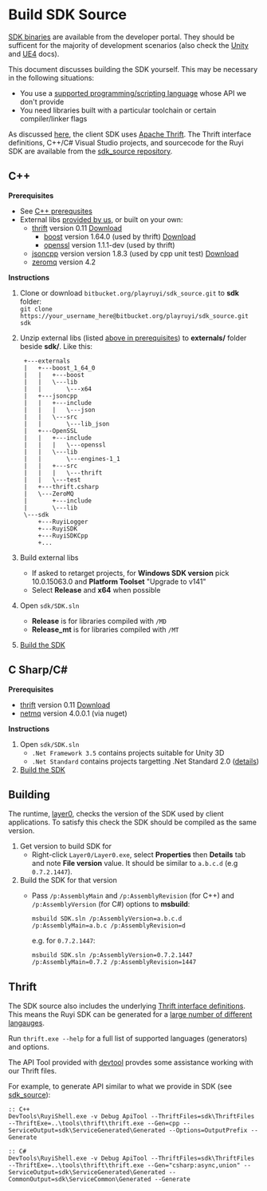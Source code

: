 # Build SDK Source

[SDK binaries](https://dev.playruyi.com/udownloadslist/SDK) are available from the developer portal.  They should be sufficent for the majority of development scenarios (also check the [Unity](unity.md) and [UE4](ue4.md) docs).

This document discusses building the SDK yourself.  This may be necessary in the following situations:  

* You use a [supported programming/scripting language](https://thrift.apache.org/docs/Languages) whose API we don't provide
* You need libraries built with a particular toolchain or certain compiler/linker flags

As discussed [here](layer0.md), the client SDK uses [Apache Thrift](https://thrift.apache.org/).  The Thrift interface definitions, C++/C# Visual Studio projects, and sourcecode for the Ruyi SDK are available from the [sdk_source repository](https://bitbucket.org/playruyi/sdk_source).

## C++

__Prerequisites__

* See [C++ prerequsites](cplusplus.md#prerequisites)
* External libs [provided by us](https://bitbucket.org/playruyi/sdk_source/downloads/externals.zip), or built on your own:
    * [thrift](https://thrift.apache.org/) version 0.11 [Download](https://thrift.apache.org/download)
        * [boost](http://www.boost.org/) version 1.64.0 (used by thrift) [Download](https://sourceforge.net/projects/boost/files/boost-binaries/1.64.0/)
        * [openssl](https://www.openssl.org/) version 1.1.1-dev (used by thrift)
    * [jsoncpp](https://github.com/open-source-parsers/jsoncpp) version version 1.8.3 (used by cpp unit test) [Download](https://github.com/open-source-parsers/jsoncpp/releases/tag/1.8.3)
    * [zeromq](http://zeromq.org/) version 4.2

__Instructions__

1. Clone or download `bitbucket.org/playruyi/sdk_source.git` to __sdk__ folder:  
    `git clone https://your_username_here@bitbucket.org/playruyi/sdk_source.git sdk`
1. Unzip external libs (listed [above in prerequisites](#prerequisites)) to __externals/__ folder beside __sdk/__.  Like this:

        +---externals
        |   +---boost_1_64_0
        |   |   +---boost
        |   |   \---lib
        |   |       \---x64
        |   +---jsoncpp
        |   |   +---include
        |   |   |   \---json
        |   |   \---src
        |   |       \---lib_json
        |   +---OpenSSL
        |   |   +---include
        |   |   |   \---openssl
        |   |   \---lib
        |   |       \---engines-1_1
        |   |   +---src
        |   |   |   \---thrift
        |   |   \---test
        |   +---thrift.csharp
        |   \---ZeroMQ
        |       +---include
        |       \---lib
        \---sdk
            +---RuyiLogger
            +---RuyiSDK
            +---RuyiSDKCpp
            +...

1. Build external libs
    * If asked to retarget projects, for __Windows SDK version__ pick 10.0.15063.0 and __Platform Toolset__ "Upgrade to v141"
    * Select __Release__ and __x64__ when possible
1. Open `sdk/SDK.sln`
    * __Release__ is for libraries compiled with `/MD`
    * __Release_mt__ is for libraries compiled with `/MT`
1. [Build the SDK](#Building)

## C Sharp/C# #

__Prerequisites__

* [thrift](https://thrift.apache.org/) version 0.11 [Download](https://thrift.apache.org/download)
* [netmq](https://netmq.readthedocs.io/en/latest/) version 4.0.0.1 (via nuget)

__Instructions__

1. Open `sdk/SDK.sln`
    * `.Net Framework 3.5` contains projects suitable for Unity 3D
    * `.Net Standard` contains projects targetting .Net Standard 2.0 ([details](https://docs.microsoft.com/en-us/dotnet/standard/net-standard))
1. [Build the SDK](#Building)

## Building

The runtime, [layer0](layer0.md), checks the version of the SDK used by client applications.  To satisfy this check the SDK should be compiled as the same version.

1. Get version to build SDK for
    * Right-click `Layer0/Layer0.exe`, select __Properties__ then __Details__ tab and note __File version__ value.  It should be similar to `a.b.c.d` (e.g `0.7.2.1447`).
1. Build the SDK for that version
    * Pass `/p:AssemblyMain` and `/p:AssemblyRevision` (for C++) and `/p:AssemblyVersion` (for C#) options to __msbuild__:  

        `msbuild SDK.sln /p:AssemblyVersion=a.b.c.d /p:AssemblyMain=a.b.c /p:AssemblyRevision=d`

        e.g. for `0.7.2.1447`:

        `msbuild SDK.sln /p:AssemblyVersion=0.7.2.1447 /p:AssemblyMain=0.7.2 /p:AssemblyRevision=1447`

## Thrift

The SDK source also includes the underlying [Thrift interface definitions](https://bitbucket.org/playruyi/sdk_source/src/master/ThriftFiles/).  This means the Ruyi SDK can be generated for a [large number of different langauges](https://thrift.apache.org/docs/Languages).

Run `thrift.exe --help` for a full list of supported languages (generators) and options.

The API Tool provided with [devtool](devtool.md) provdes some assistance working with our Thrift files.

For example, to generate API similar to what we provide in SDK (see [sdk_source](https://bitbucket.org/playruyi/sdk_source)):
```
:: C++
DevTools\RuyiShell.exe -v Debug ApiTool --ThriftFiles=sdk\ThriftFiles --ThriftExe=..\tools\thrift\thrift.exe --Gen=cpp --ServiceOutput=sdk\ServiceGenerated\Generated --Options=OutputPrefix --Generate

:: C#
DevTools\RuyiShell.exe -v Debug ApiTool --ThriftFiles=sdk\ThriftFiles --ThriftExe=..\tools\thrift\thrift.exe --Gen="csharp:async,union" --ServiceOutput=sdk\ServiceGenerated\Generated --CommonOutput=sdk\ServiceCommon\Generated --Generate
```
